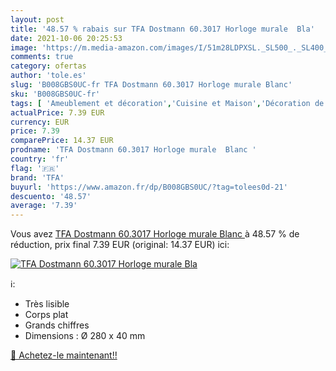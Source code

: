 ```yaml
---
layout: post
title: '48.57 % rabais sur TFA Dostmann 60.3017 Horloge murale  Bla'
date: 2021-10-06 20:25:53
image: 'https://m.media-amazon.com/images/I/51m28LDPXSL._SL500_._SL400_.jpg'
comments: true
category: ofertas
author: 'tole.es'
slug: 'B008GBS0UC-fr TFA Dostmann 60.3017 Horloge murale Blanc'
sku: 'B008GBS0UC-fr'
tags: [ 'Ameublement et décoration','Cuisine et Maison','Décoration de la maison','Pendules et horloges','Pendules murales','tfa', ]
actualPrice: 7.39 EUR
currency: EUR
price: 7.39
comparePrice: 14.37 EUR
prodname: 'TFA Dostmann 60.3017 Horloge murale  Blanc '
country: 'fr'
flag: '🇫🇷'
brand: 'TFA'
buyurl: 'https://www.amazon.fr/dp/B008GBS0UC/?tag=tolees0d-21'
descuento: '48.57'
average: '7.39'
---
```


Vous avez [TFA Dostmann 60.3017 Horloge murale  Blanc ](https://www.amazon.fr/dp/B008GBS0UC/?tag=tolees0d-21)  à  48.57 % de réduction, prix final  7.39 EUR (original: 14.37 EUR) ici:

[![TFA Dostmann 60.3017 Horloge murale  Bla](https://m.media-amazon.com/images/I/51m28LDPXSL._SL500_._SL400_.jpg)](https://www.amazon.fr/dp/B008GBS0UC/?tag=tolees0d-21)

ℹ️:

- Très lisible
- Corps plat
- Grands chiffres
- Dimensions : Ø 280 x 40 mm

[🛒 Achetez-le maintenant!!](https://www.amazon.fr/dp/B008GBS0UC/?tag=tolees0d-21)
